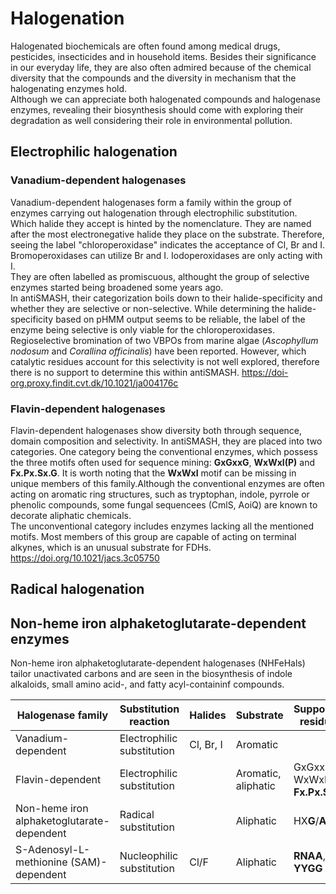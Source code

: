 # Halogenation
Halogenated biochemicals are often found among medical drugs, pesticides, insecticides and in household items. Besides their significance in our everyday life, they are also often admired because of the chemical diversity that the compounds and the diversity in mechanism that the halogenating enzymes hold.\
Although we can appreciate both halogenated compounds and halogenase enzymes, revealing their biosynthesis should come with exploring their degradation as well considering their role in environmental pollution.

## Electrophilic halogenation
### Vanadium-dependent halogenases

Vanadium-dependent halogenases form a family within the group of enzymes carrying out halogenation through electrophilic substitution.\
Which halide they accept is hinted by the nomenclature. They are named after the most electronegative halide they place on the substrate. Therefore, seeing the label "chloroperoxidase" indicates the acceptance of Cl, Br and I. Bromoperoxidases can utilize Br and I. Iodoperoxidases are only acting with I.\
They are often labelled as promiscuous, althought the group of selective enzymes started being broadened some years ago.\
In antiSMASH, their categorization boils down to their halide-specificity and whether they are selective or non-selective.
While determining the halide-specificity based on pHMM output seems to be reliable, the label of the enzyme being selective is only viable for the chloroperoxidases.\
Regioselective bromination of two VBPOs from marine algae (_Ascophyllum nodosum_ and _Corallina officinalis_) have been reported. However, which catalytic residues account for this selectivity is not well explored, therefore there is no support to determine this within antiSMASH.
https://doi-org.proxy.findit.cvt.dk/10.1021/ja004176c

### Flavin-dependent halogenases

Flavin-dependent halogenases show diversity both through sequence, domain composition and selectivity.
In antiSMASH, they are placed into two categories. One category being the conventional enzymes, which possess the three motifs often used for sequence mining: **GxGxxG**, **WxWxI(P)** and **Fx.Px.Sx.G**. It is worth noting that the **WxWxI** motif can be missing in unique members of this family.Although the conventional enzymes are often acting on aromatic ring structures, such as tryptophan, indole, pyrrole or phenolic compounds, some fungal sequencees (CmlS, AoiQ) are known to decorate aliphatic chemicals. \
The unconventional category includes enzymes lacking all the mentioned motifs. Most members of this group are capable of acting on terminal alkynes, which is an unusual substrate for FDHs. 
https://doi.org/10.1021/jacs.3c05750

## Radical halogenation

## Non-heme iron alphaketoglutarate-dependent enzymes
Non-heme iron alphaketoglutarate-dependent halogenases (NHFeHals) tailor unactivated carbons and are seen in the biosynthesis of indole alkaloids, small amino acid-, and fatty acyl-containinf compounds.

| Halogenase family | Substitution reaction | Halides | Substrate | Supporting residues | Close homologs |Disjunctive residues |
| --- | --- | --- | --- | --- | --- | --- |
| Vanadium-dependent | Electrophilic substitution | Cl, Br, I | Aromatic | | Phosphatases/transcriptional regulators | |
| Flavin-dependent | Electrophilic substitution | | Aromatic, aliphatic | GxGxxG, WxWxI, **Fx.Px.Sx.G** | Monooxygenases | |
| Non-heme iron alphaketoglutarate-dependent | Radical substitution || Aliphatic | HX**G**/**A** | Hydroxylases/dioxygenases |HX**D**/**E**|
| S-Adenosyl-L-methionine (SAM)-dependent| Nucleophilic substitution | Cl/F | Aliphatic | **RNAA**, **YYGG** | Adenosyltransferases/Deaminases | |
